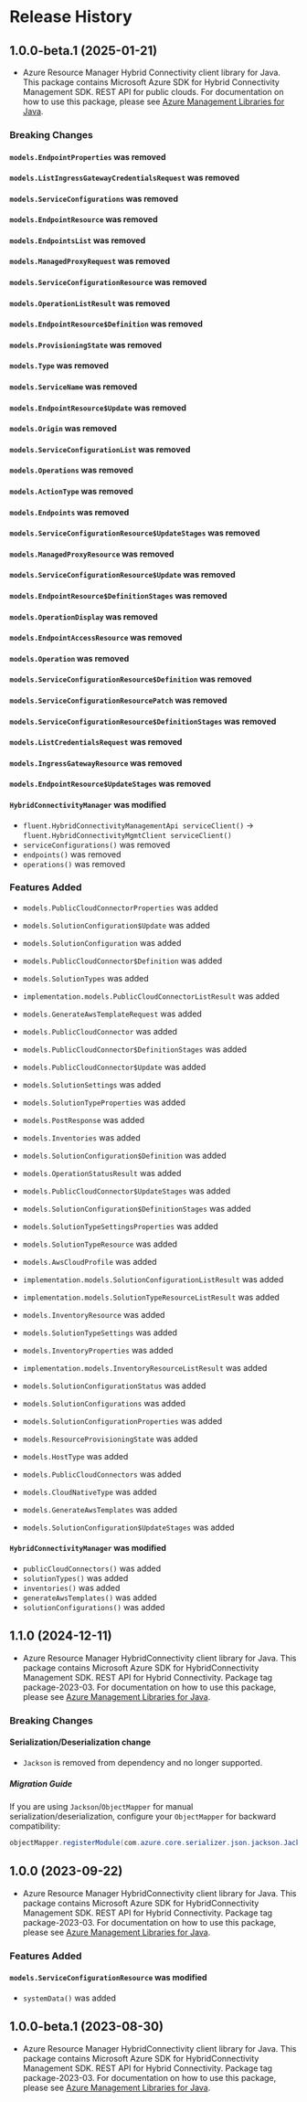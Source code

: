 # Release History

## 1.0.0-beta.1 (2025-01-21)

- Azure Resource Manager Hybrid Connectivity client library for Java. This package contains Microsoft Azure SDK for Hybrid Connectivity Management SDK. REST API for public clouds. For documentation on how to use this package, please see [Azure Management Libraries for Java](https://aka.ms/azsdk/java/mgmt).

### Breaking Changes

#### `models.EndpointProperties` was removed

#### `models.ListIngressGatewayCredentialsRequest` was removed

#### `models.ServiceConfigurations` was removed

#### `models.EndpointResource` was removed

#### `models.EndpointsList` was removed

#### `models.ManagedProxyRequest` was removed

#### `models.ServiceConfigurationResource` was removed

#### `models.OperationListResult` was removed

#### `models.EndpointResource$Definition` was removed

#### `models.ProvisioningState` was removed

#### `models.Type` was removed

#### `models.ServiceName` was removed

#### `models.EndpointResource$Update` was removed

#### `models.Origin` was removed

#### `models.ServiceConfigurationList` was removed

#### `models.Operations` was removed

#### `models.ActionType` was removed

#### `models.Endpoints` was removed

#### `models.ServiceConfigurationResource$UpdateStages` was removed

#### `models.ManagedProxyResource` was removed

#### `models.ServiceConfigurationResource$Update` was removed

#### `models.EndpointResource$DefinitionStages` was removed

#### `models.OperationDisplay` was removed

#### `models.EndpointAccessResource` was removed

#### `models.Operation` was removed

#### `models.ServiceConfigurationResource$Definition` was removed

#### `models.ServiceConfigurationResourcePatch` was removed

#### `models.ServiceConfigurationResource$DefinitionStages` was removed

#### `models.ListCredentialsRequest` was removed

#### `models.IngressGatewayResource` was removed

#### `models.EndpointResource$UpdateStages` was removed

#### `HybridConnectivityManager` was modified

* `fluent.HybridConnectivityManagementApi serviceClient()` -> `fluent.HybridConnectivityMgmtClient serviceClient()`
* `serviceConfigurations()` was removed
* `endpoints()` was removed
* `operations()` was removed

### Features Added

* `models.PublicCloudConnectorProperties` was added

* `models.SolutionConfiguration$Update` was added

* `models.SolutionConfiguration` was added

* `models.PublicCloudConnector$Definition` was added

* `models.SolutionTypes` was added

* `implementation.models.PublicCloudConnectorListResult` was added

* `models.GenerateAwsTemplateRequest` was added

* `models.PublicCloudConnector` was added

* `models.PublicCloudConnector$DefinitionStages` was added

* `models.PublicCloudConnector$Update` was added

* `models.SolutionSettings` was added

* `models.SolutionTypeProperties` was added

* `models.PostResponse` was added

* `models.Inventories` was added

* `models.SolutionConfiguration$Definition` was added

* `models.OperationStatusResult` was added

* `models.PublicCloudConnector$UpdateStages` was added

* `models.SolutionConfiguration$DefinitionStages` was added

* `models.SolutionTypeSettingsProperties` was added

* `models.SolutionTypeResource` was added

* `models.AwsCloudProfile` was added

* `implementation.models.SolutionConfigurationListResult` was added

* `implementation.models.SolutionTypeResourceListResult` was added

* `models.InventoryResource` was added

* `models.SolutionTypeSettings` was added

* `models.InventoryProperties` was added

* `implementation.models.InventoryResourceListResult` was added

* `models.SolutionConfigurationStatus` was added

* `models.SolutionConfigurations` was added

* `models.SolutionConfigurationProperties` was added

* `models.ResourceProvisioningState` was added

* `models.HostType` was added

* `models.PublicCloudConnectors` was added

* `models.CloudNativeType` was added

* `models.GenerateAwsTemplates` was added

* `models.SolutionConfiguration$UpdateStages` was added

#### `HybridConnectivityManager` was modified

* `publicCloudConnectors()` was added
* `solutionTypes()` was added
* `inventories()` was added
* `generateAwsTemplates()` was added
* `solutionConfigurations()` was added

## 1.1.0 (2024-12-11)

- Azure Resource Manager HybridConnectivity client library for Java. This package contains Microsoft Azure SDK for HybridConnectivity Management SDK. REST API for Hybrid Connectivity. Package tag package-2023-03. For documentation on how to use this package, please see [Azure Management Libraries for Java](https://aka.ms/azsdk/java/mgmt).

### Breaking Changes

#### Serialization/Deserialization change

- `Jackson` is removed from dependency and no longer supported.

##### Migration Guide

If you are using `Jackson`/`ObjectMapper` for manual serialization/deserialization, configure your `ObjectMapper` for backward compatibility:
```java
objectMapper.registerModule(com.azure.core.serializer.json.jackson.JacksonJsonProvider.getJsonSerializableDatabindModule());
```

## 1.0.0 (2023-09-22)

- Azure Resource Manager HybridConnectivity client library for Java. This package contains Microsoft Azure SDK for HybridConnectivity Management SDK. REST API for Hybrid Connectivity. Package tag package-2023-03. For documentation on how to use this package, please see [Azure Management Libraries for Java](https://aka.ms/azsdk/java/mgmt).

### Features Added

#### `models.ServiceConfigurationResource` was modified

* `systemData()` was added

## 1.0.0-beta.1 (2023-08-30)

- Azure Resource Manager HybridConnectivity client library for Java. This package contains Microsoft Azure SDK for HybridConnectivity Management SDK. REST API for Hybrid Connectivity. Package tag package-2023-03. For documentation on how to use this package, please see [Azure Management Libraries for Java](https://aka.ms/azsdk/java/mgmt).
